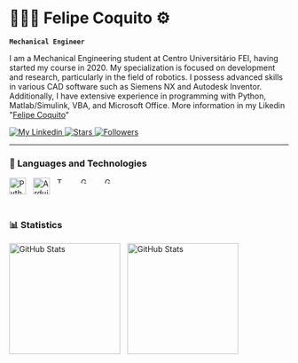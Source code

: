 # 👨🏾‍🔧 Felipe Coquito ⚙️

**`Mechanical Engineer`**

I am a Mechanical Engineering student at Centro Universitário FEI, having started my course in 2020. My specialization is focused on development and research, particularly in the field of robotics. I possess advanced skills in various CAD software such as Siemens NX and Autodesk Inventor. Additionally, I have extensive experience in programming with Python, Matlab/Simulink, VBA, and Microsoft Office. More information in my Likedin "[Felipe Coquito](https://www.linkedin.com/in/felipe-coquito)"

<p align="left">
    <a href="https://www.linkedin.com/in/felipe-coquito">
        <img 
            alt="My Linkedin" 
            title="Follow me" 
            src="https://custom-icon-badges.demolab.com/github/stars/Larissakich?color=4d90d2&style=for-the-badge&labelColor=3a84ce&logo=id-badge&label=follow me"
        />
    </a> 
    <a href="https://github.com/FeCoquito?tab=repositories&sort=stargazers">
        <img 
            alt="Stars" 
            title="Total Stars" 
            src="https://custom-icon-badges.demolab.com/github/stars/FeCoquito?color=55960c&style=for-the-badge&labelColor=488207&logo=star&label=estrelas"
        />
    </a>
    <a href="https://github.com/FeCoquito?tab=followers">
        <img 
            alt="Followers" 
            title="Follow me" 
            src="https://custom-icon-badges.demolab.com/github/followers/FeCoquito?color=c3352b&labelColor=922820&style=for-the-badge&logo=github&label=Seguidores&logoColor=white"
        />
    </a>
</p>

---

### 🤖 Languages and Technologies

<img 
    align="left" 
    alt="Python" 
    title="Python"
    width="30px" 
    style="padding-right: 10px;" 
    src="https://cdn.jsdelivr.net/gh/devicons/devicon@latest/icons/python/python-original.svg" 
/>
<img 
    align="left" 
    alt="Arduino" 
    title="Arduino"
    width="30px" 
    style="padding-right: 10px;" 
    src="https://cdn.jsdelivr.net/gh/devicons/devicon@latest/icons/arduino/arduino-original-wordmark.svg"
/>
<img 
    align="left" 
    alt="Tex" 
    title="Tex" 
    width="10px" 
    style="padding-right: 30px;" 
    src="https://cdn.jsdelivr.net/gh/devicons/devicon@latest/icons/tex/tex-original.svg"
/> 
<img 
    align="left" 
    alt="GitHub" 
    title="GitHub"
    width="10px" 
    style="padding-right: 30px;" 
    src="https://cdn.jsdelivr.net/gh/devicons/devicon@latest/icons/git/git-original.svg" 
/>
<img 
    align="left" 
    alt="GitLab" 
    title="GitLab"
    width="10px" 
    style="padding-right: 30px;" 
    src="https://cdn.jsdelivr.net/gh/devicons/devicon@latest/icons/gitlab/gitlab-original.svg" 
/>  
<br/> 
<br/>

### 📊 Statistics

<p>
  <img 
    align="left" 
    alt="GitHub Stats" 
    height="200" 
    style="padding-right: 10px;" 
    src="https://github-readme-stats.vercel.app/api?username=FeCoquito&show_icons=true&theme=tokyonight&include_all_commits=true" 
  />

<img 
      align="left" 
      alt="GitHub Stats" 
      height="200" 
      src="https://github-readme-stats.vercel.app/api/top-langs/?username=FeCoquito&theme=tokyonight&layout=compact&langs_count=6" 
  />

</p>
